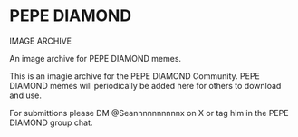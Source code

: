# PEPE DIAMOND 
  IMAGE ARCHIVE

An image archive for PEPE DIAMOND memes.

This is an imagie archive for the PEPE DIAMOND Community. PEPE DIAMOND memes will periodically be added here for others to download and use. 

For submittions please DM @Seannnnnnnnnnx on X or tag him in the PEPE DIAMOND group chat. 
